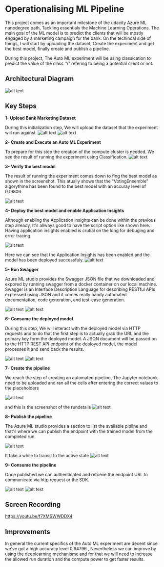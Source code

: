 # Operationalising ML Pipeline
This project comes as an important milestone of the udacity Azure ML nanodegree path, Tackling essentialy the Machine Learning Operations. The main goal of the ML model is to predict the clients that will be mostly engaged by a marketing campaign for the bank. On the techincal side of things, I will start by uploading the dataset, Create the experiment and get the best model, finally create and publish a pipeline.

During this project, The Auto ML experiment will be using classication to predict the value of the class 'Y' refering to being a potential client or not.

## Architectural Diagram
![alt text](https://github.com/ahmedkhammessi/nd00333_AZMLND_C2/blob/master/architecture.jpg)

## Key Steps
**1- Upload Bank Marketing Dataset**

During this initialization step, We will upload the dataset that the experiment will run against.
![alt text](https://github.com/ahmedkhammessi/nd00333_AZMLND_C2/blob/master/registered_dataset1.PNG)
![alt text](https://github.com/ahmedkhammessi/nd00333_AZMLND_C2/blob/master/registered_dataset.PNG)

**2- Create and Execute an Auto ML Experiment**

To prepare for this step the creation of the compute cluster is needed. We see the result of running the experiment using Classification.
![alt text](https://github.com/ahmedkhammessi/nd00333_AZMLND_C2/blob/master/completed_experiment.PNG)

**3- Verify the best model**

The result of running the experiment comes down to fing the best model as shown in the screenshot. This atually shows that the "VotingEnsemble" algorythme has been found to the best model with an accuray level of 0.19806

![alt text](https://github.com/ahmedkhammessi/nd00333_AZMLND_C2/blob/master/best_model.PNG)

**4- Deploy the best model and enable Application Insights**

Although enabling the Application insights can be done within the previous step already, It's allways good to have the script option like shown here. Having application insights enabled is crutial on the long for debuging and error tracing.

![alt text](https://github.com/ahmedkhammessi/nd00333_AZMLND_C2/blob/master/endpoint-appinsights-logs.PNG)

Here we can see that the Application Insights has been enabled and the model has been deployed successfuly.
![alt text](https://github.com/ahmedkhammessi/nd00333_AZMLND_C2/blob/master/applicationinsights-enabled.PNG)

**5- Run Swagger**

Azure ML studio provides the Swagger JSON file that we downloaded and expored by running swagger from a docker container on our local machine. Swagger is an Interface Description Language for describing RESTful APIs expressed using JSON and it comes really handy automated documentation, code generation, and test-case generation.

![alt text](https://github.com/ahmedkhammessi/nd00333_AZMLND_C2/blob/master/swagger_screenshot1.PNG)
![alt text](https://github.com/ahmedkhammessi/nd00333_AZMLND_C2/blob/master/swagger_screenshot2.PNG)

**6- Consume the deployed model**

During this step, We will interact with the deployed model via HTTP requests and to do that the first step is to actually grab the URL and the primary key form the deployed model. A JSON document will be passed on to the HTTP REST API endpoint of the deployed model, the model processes it and send back the results.

![alt text](https://github.com/ahmedkhammessi/nd00333_AZMLND_C2/blob/master/endpoint-script-screenshot1.PNG)
![alt text](https://github.com/ahmedkhammessi/nd00333_AZMLND_C2/blob/master/endpoint-script-screenshot2.PNG)

**7- Create the pipeline**

We reach the step of creating an automated pipeline, The Jupyter notebook need to be uploaded and ran all the cells after entering the correct values to the placeholders

![alt text](https://github.com/ahmedkhammessi/nd00333_AZMLND_C2/blob/master/pipleine-created.PNG)

and this is the screenshot of the rundetails
![alt text](https://github.com/ahmedkhammessi/nd00333_AZMLND_C2/blob/master/rundetails_showdetails.PNG)

**8- Publish the pipeline**

The Azure ML studio provides a section to list the available pipline and that's where we can publish the endpoint with the trained model from the completed run.

![alt text](https://github.com/ahmedkhammessi/nd00333_AZMLND_C2/blob/master/pipline-dataset-model.PNG)

It take a while to transit to the active state
![alt text](https://github.com/ahmedkhammessi/nd00333_AZMLND_C2/blob/master/pipline-dataset-model.PNG)

**9- Consume the pipeline**

Once published we can authenticated and retrieve the endpoint URL to communicate via http request or the SDK.

![alt text](https://github.com/ahmedkhammessi/nd00333_AZMLND_C2/blob/master/pipline-restendpoint-publish.PNG)
![alt text](https://github.com/ahmedkhammessi/nd00333_AZMLND_C2/blob/master/pipline-active.PNG)

## Screen Recording
https://youtu.be/f7XMSWWDDX4

## Improvements

In general the current specifics of the Auto ML experiment are decent since we've got a high accuracy level 0.94796 , Nevertheless we can improve by using the deeplearning mechanisme and for that we will need to increase the allowed run duration and the compute power to get faster results. 
